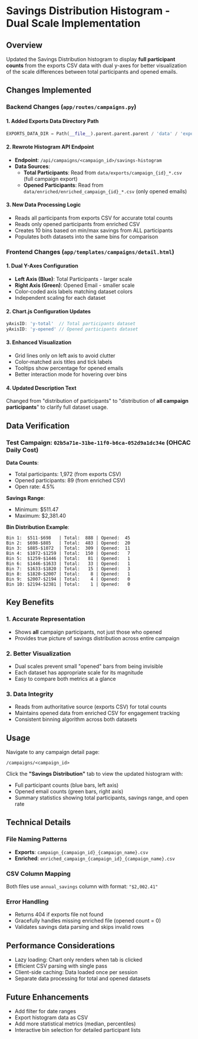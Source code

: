 # Savings Distribution Histogram - Dual Scale Implementation

## Overview
Updated the Savings Distribution histogram to display **full participant counts** from the exports CSV data with dual y-axes for better visualization of the scale differences between total participants and opened emails.

## Changes Implemented

### Backend Changes (`app/routes/campaigns.py`)

#### 1. Added Exports Data Directory Path
```python
EXPORTS_DATA_DIR = Path(__file__).parent.parent.parent / 'data' / 'exports'
```

#### 2. Rewrote Histogram API Endpoint
- **Endpoint**: `/api/campaigns/<campaign_id>/savings-histogram`
- **Data Sources**:
  - **Total Participants**: Read from `data/exports/campaign_{id}_*.csv` (full campaign export)
  - **Opened Participants**: Read from `data/enriched/enriched_campaign_{id}_*.csv` (only opened emails)

#### 3. New Data Processing Logic
- Reads all participants from exports CSV for accurate total counts
- Reads only opened participants from enriched CSV
- Creates 10 bins based on min/max savings from ALL participants
- Populates both datasets into the same bins for comparison

### Frontend Changes (`app/templates/campaigns/detail.html`)

#### 1. Dual Y-Axes Configuration
- **Left Axis (Blue)**: Total Participants - larger scale
- **Right Axis (Green)**: Opened Email - smaller scale
- Color-coded axis labels matching dataset colors
- Independent scaling for each dataset

#### 2. Chart.js Configuration Updates
```javascript
yAxisID: 'y-total'  // Total participants dataset
yAxisID: 'y-opened' // Opened participants dataset
```

#### 3. Enhanced Visualization
- Grid lines only on left axis to avoid clutter
- Color-matched axis titles and tick labels
- Tooltips show percentage for opened emails
- Better interaction mode for hovering over bins

#### 4. Updated Description Text
Changed from "distribution of participants" to "distribution of **all campaign participants**" to clarify full dataset usage.

## Data Verification

### Test Campaign: `02b5a71e-31be-11f0-b6ca-052d9a1dc34e` (OHCAC Daily Cost)

**Data Counts**:
- Total participants: 1,972 (from exports CSV)
- Opened participants: 89 (from enriched CSV)
- Open rate: 4.5%

**Savings Range**:
- Minimum: $511.47
- Maximum: $2,381.40

**Bin Distribution Example**:
```
Bin 1:  $511-$698   | Total:  888 | Opened:  45
Bin 2:  $698-$885   | Total:  483 | Opened:  20
Bin 3:  $885-$1072  | Total:  309 | Opened:  11
Bin 4:  $1072-$1259 | Total:  150 | Opened:   7
Bin 5:  $1259-$1446 | Total:   81 | Opened:   1
Bin 6:  $1446-$1633 | Total:   33 | Opened:   1
Bin 7:  $1633-$1820 | Total:   15 | Opened:   3
Bin 8:  $1820-$2007 | Total:    8 | Opened:   1
Bin 9:  $2007-$2194 | Total:    4 | Opened:   0
Bin 10: $2194-$2381 | Total:    1 | Opened:   0
```

## Key Benefits

### 1. Accurate Representation
- Shows **all** campaign participants, not just those who opened
- Provides true picture of savings distribution across entire campaign

### 2. Better Visualization
- Dual scales prevent small "opened" bars from being invisible
- Each dataset has appropriate scale for its magnitude
- Easy to compare both metrics at a glance

### 3. Data Integrity
- Reads from authoritative source (exports CSV) for total counts
- Maintains opened data from enriched CSV for engagement tracking
- Consistent binning algorithm across both datasets

## Usage

Navigate to any campaign detail page:
```
/campaigns/<campaign_id>
```

Click the **"Savings Distribution"** tab to view the updated histogram with:
- Full participant counts (blue bars, left axis)
- Opened email counts (green bars, right axis)
- Summary statistics showing total participants, savings range, and open rate

## Technical Details

### File Naming Patterns
- **Exports**: `campaign_{campaign_id}_{campaign_name}.csv`
- **Enriched**: `enriched_campaign_{campaign_id}_{campaign_name}.csv`

### CSV Column Mapping
Both files use `annual_savings` column with format: `"$2,002.41"`

### Error Handling
- Returns 404 if exports file not found
- Gracefully handles missing enriched file (opened count = 0)
- Validates savings data parsing and skips invalid rows

## Performance Considerations
- Lazy loading: Chart only renders when tab is clicked
- Efficient CSV parsing with single pass
- Client-side caching: Data loaded once per session
- Separate data processing for total and opened datasets

## Future Enhancements
- Add filter for date ranges
- Export histogram data as CSV
- Add more statistical metrics (median, percentiles)
- Interactive bin selection for detailed participant lists
